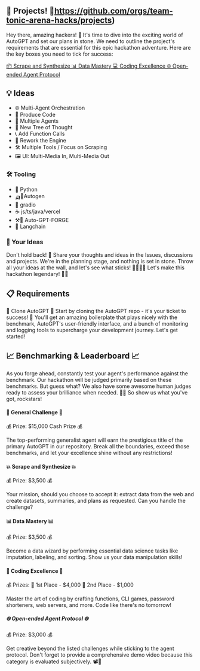 ## 🚀 Projects! 🚀https://github.com/orgs/team-tonic-arena-hacks/projects)

Hey there, amazing hackers! 🌟 It's time to dive into the exciting world of AutoGPT and set our plans in stone. We need to outline the project's requirements that are essential for this epic hackathon adventure. Here are the key boxes you need to tick for success:

[📦 Scrape and Synthesize
📊 Data Mastery
💻 Coding Excellence
🌐 Open-ended Agent Protocol](https://github.com/orgs/team-tonic-arena-hacks/projects)


## 💡 Ideas

- 🌐 Multi-Agent Orchestration
- 📜 Produce Code
- 👥 Multiple Agents
- 🌳 New Tree of Thought
- 📞 Add Function Calls
- 🔧 Rework the Engine
- 🛠️ Multiple Tools / Focus on Scraping
- 🖼️ UI: Multi-Media In, Multi-Media Out

### 🛠️ Tooling

- 🐍 Python
- 🛺🤖Autogen
- 🧱 gradio
- ☕ js/ts/java/vercel
- ⚒️🤖 Auto-GPT-FORGE
- 🦜 Langchain

### 💬 Your Ideas
Don't hold back! 💭 Share your thoughts and ideas in the Issues, discussions and projects. We're in the planning stage, and nothing is set in stone. Throw all your ideas at the wall, and let's see what sticks! 🧙‍♂️🧙‍♀️ Let's make this hackathon legendary! 🚀💥

## 📋 Requirements
🌟 Clone AutoGPT 🌟
Start by cloning the AutoGPT repo - it's your ticket to success! 🚀 You'll get an amazing boilerplate that plays nicely with the benchmark, AutoGPT's user-friendly interface, and a bunch of monitoring and logging tools to supercharge your development journey. Let's get started!

## 📈 Benchmarking & Leaderboard 📈
As you forge ahead, constantly test your agent's performance against the benchmark. Our hackathon will be judged primarily based on these benchmarks. But guess what? We also have some awesome human judges ready to assess your brilliance when needed. 🧠💡 So show us what you've got, rockstars!

#### 🌟 General Challenge 🌟
💰 Prize: $15,000 Cash Prize 💰

The top-performing generalist agent will earn the prestigious title of the primary AutoGPT in our repository. Break all the boundaries, exceed those benchmarks, and let your excellence shine without any restrictions!

#### 💥 Scrape and Synthesize 💥
💰 Prize: $3,500 💰

Your mission, should you choose to accept it: extract data from the web and create datasets, summaries, and plans as requested. Can you handle the challenge?

#### 📊 Data Mastery 📊
💰 Prize: $3,500 💰

Become a data wizard by performing essential data science tasks like imputation, labeling, and sorting. Show us your data manipulation skills!

#### 🚀 Coding Excellence 🚀
💰 Prizes: 🥇 1st Place - $4,000 🥈 2nd Place - $1,000

Master the art of coding by crafting functions, CLI games, password shorteners, web servers, and more. Code like there's no tomorrow!

##### 🌐 Open-ended Agent Protocol 🌐
💰 Prize: $3,000 💰

Get creative beyond the listed challenges while sticking to the agent protocol. Don't forget to provide a comprehensive demo video because this category is evaluated subjectively. 📽️🎉

